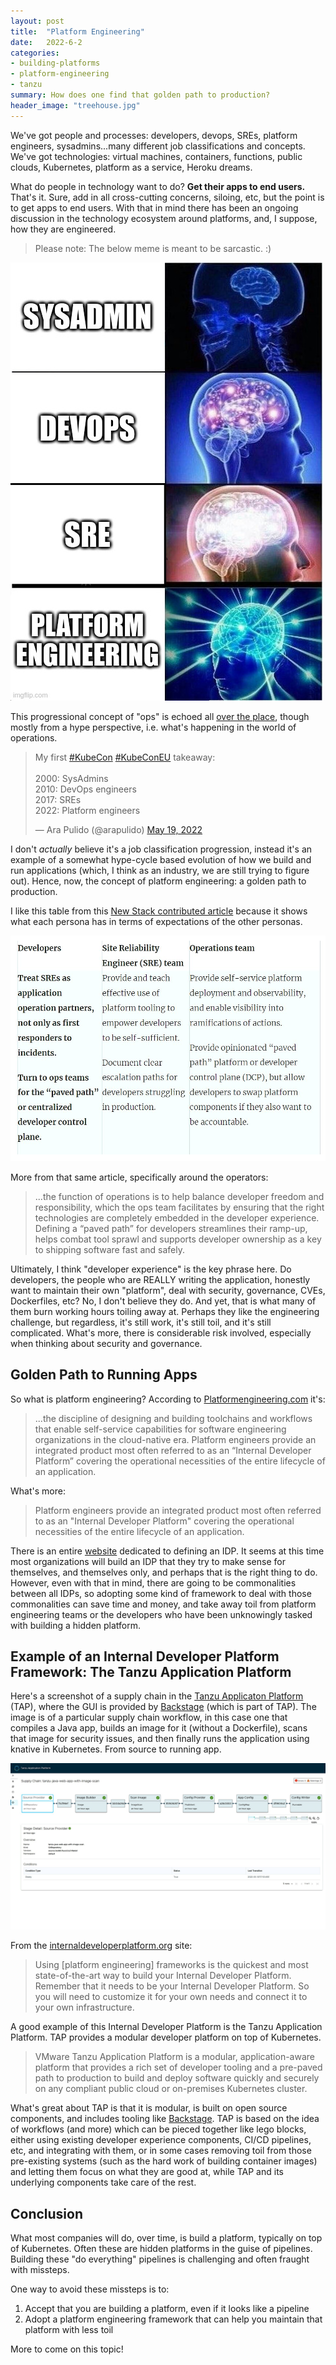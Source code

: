 ```yaml
---
layout: post
title:  "Platform Engineering"
date:   2022-6-2
categories: 
- building-platforms
- platform-engineering
- tanzu
summary: How does one find that golden path to production?
header_image: "treehouse.jpg"
---
```


We've got people and processes: developers, devops, SREs, platform engineers, sysadmins...many different job classifications and concepts. We've got technologies: virtual machines, containers, functions, public clouds, Kubernetes, platform as a service, Heroku dreams.

What do people in technology want to do? **Get their apps to end users.** That's it. Sure, add in all cross-cutting concerns, siloing, etc, but the point is to get apps to end users. With that in mind there has been an ongoing discussion in the technology ecosystem around platforms, and, I suppose, how they are engineered.

>Please note: The below meme is meant to be sarcastic. :)

<img src="/img/blog-images/ops-galaxy-brain.jpg" alt="sysadmin to devops to SRE to platform engineering" style="width:500px;"/>

This progressional concept of "ops" is echoed all [over the place](https://blog.getambassador.io/kubecon-eu-2022-summary-cloud-novices-golden-paths-and-software-supply-chains-f38d34b0c5a4), though mostly from a hype perspective, i.e. what's happening in the world of operations.

<blockquote class="twitter-tweet"><p lang="en" dir="ltr">My first <a href="https://twitter.com/hashtag/KubeCon?src=hash&amp;ref_src=twsrc%5Etfw">#KubeCon</a> <a href="https://twitter.com/hashtag/KubeConEU?src=hash&amp;ref_src=twsrc%5Etfw">#KubeConEU</a> takeaway:<br><br>2000: SysAdmins<br>2010: DevOps engineers<br>2017: SREs<br>2022: Platform engineers</p>&mdash; Ara Pulido (@arapulido) <a href="https://twitter.com/arapulido/status/1527216800416538624?ref_src=twsrc%5Etfw">May 19, 2022</a></blockquote> <script async src="https://platform.twitter.com/widgets.js" charset="utf-8"></script> 

I don't *actually* believe it's a job classification progression, instead it's an example of a somewhat hype-cycle based evolution of how we build and run applications (which, I think as an industry, we are still trying to figure out). Hence, now, the concept of platform engineering: a golden path to production.

I like this table from this [New Stack contributed article](https://thenewstack.io/how-the-developer-experience-is-changing-with-cloud-native/) because it shows what each persona has in terms of expectations of the other personas.

<img src="/img/blog-images/plat-eng-descriptions.jpg" alt="sysadmin to devops to SRE to platform engineering" style="width:800px;"/>

More from that same article, specifically around the operators:

>...the function of operations is to help balance developer freedom and responsibility, which the ops team facilitates by ensuring that the right technologies are completely embedded in the developer experience. Defining a “paved path” for developers streamlines their ramp-up, helps combat tool sprawl and supports developer ownership as a key to shipping software fast and safely.

Ultimately, I think "developer experience" is the key phrase here. Do developers, the people who are REALLY writing the application, honestly want to maintain their own "platform", deal with security, governance, CVEs, Dockerfiles, etc? No, I don't believe they do. And yet, that is what many of them burn working hours toiling away at. Perhaps they like the engineering challenge, but regardless, it's still work, it's still toil, and it's still complicated. What's more, there is considerable risk involved, especially when thinking about security and governance.

## Golden Path to Running Apps

So what is platform engineering? According to [Platformengineering.com](https://platformengineering.org/blog/what-is-platform-engineering) it's:

>...the discipline of designing and building toolchains and workflows that enable self-service capabilities for software engineering organizations in the cloud-native era. Platform engineers provide an integrated product most often referred to as an “Internal Developer Platform” covering the operational necessities of the entire lifecycle of an application.

What's more:

>Platform engineers provide an integrated product most often referred to as an "Internal Developer Platform" covering the operational necessities of the entire lifecycle of an application.

There is an entire [website](https://internaldeveloperplatform.org) dedicated to defining an IDP. It seems at this time most organizations will build an IDP that they try to make sense for themselves, and themselves only, and perhaps that is the right thing to do. However, even with that in mind, there are going to be commonalities between all IDPs, so adopting some kind of framework to deal with those commonalities can save time and money, and take away toil from platform engineering teams or the developers who have been unknowingly tasked with building a hidden platform.

## Example of an Internal Developer Platform Framework: The Tanzu Application Platform

Here's a screenshot of a supply chain in the [Tanzu Applicaton Platform](https://tanzu.vmware.com/application-platform) (TAP), where the GUI is provided by [Backstage](https://backstage.io) (which is part of TAP). The image is of a particular supply chain workflow, in this case one that compiles a Java app, builds an image for it (without a Dockerfile), scans that image for security issues, and then finally runs the application using knative in Kubernetes. From source to running app.

![An example of the TAP GUI: compiling code, budiling an image, scanning it, and running it in Kubernetes](/img/blog-images/tap-image-scan.jpg)

From the [internaldeveloperplatform.org](https://internaldeveloperplatform.org/frameworks/) site:

>Using [platform engineering] frameworks is the quickest and most state-of-the-art way to build your Internal Developer Platform. Remember that it needs to be your Internal Developer Platform. So you will need to customize it for your own needs and connect it to your own infrastructure. 

A good example of this Internal Developer Platform is the Tanzu Application Platform. TAP provides a modular developer platform on top of Kubernetes.

>VMware Tanzu Application Platform is a modular, application-aware platform that provides a rich set of developer tooling and a pre-paved path to production to build and deploy software quickly and securely on any compliant public cloud or on-premises Kubernetes cluster.

What's great about TAP is that it is modular, is built on open source components, and includes tooling like [Backstage](https://backstage.io). TAP is based on the idea of workflows (and more) which can be pieced together like lego blocks, either using existing developer experience components, CI/CD pipelines, etc, and integrating with them, or in some cases removing toil from those pre-existing systems (such as the hard work of building container images) and letting them focus on what they are good at, while TAP and its underlying components take care of the rest.

## Conclusion

What most companies will do, over time, is build a platform, typically on top of Kubernetes. Often these are hidden platforms in the guise of pipelines. Building these "do everything" pipelines is challenging and often fraught with missteps.

One way to avoid these missteps is to:

1. Accept that you are building a platform, even if it looks like a pipeline
2. Adopt a platform engineering framework that can help you maintain that platform with less toil

More to come on this topic!
